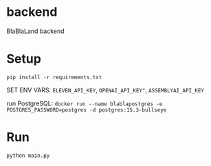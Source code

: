 # backend
BlaBlaLand backend


# Setup

`pip install -r requirements.txt`

SET ENV VARS: `ELEVEN_API_KEY`, `OPENAI_API_KEY"`, `ASSEMBLYAI_API_KEY`

run PostgreSQL: `docker run --name blablapostgres -e POSTGRES_PASSWORD=postgres -d postgres:15.3-bullseye
`

# Run

`python main.py`